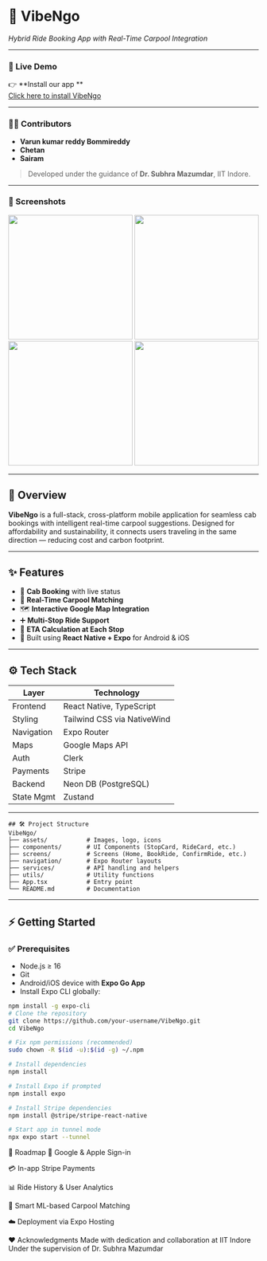 # 🚗 VibeNgo  
*Hybrid Ride Booking App with Real-Time Carpool Integration*

---
### 🔗 Live Demo

👉 **Install our app **  
[Click here to install VibeNgo](https://expo.dev/accounts/bommireddy3132/projects/VibeNgo/builds/845f9f19-e516-4b88-9a41-02722b97a2b4)

---


### 👨‍💻 Contributors

- **Varun kumar reddy Bommireddy**  
- **Chetan**  
- **Sairam**  
> Developed under the guidance of **Dr. Subhra Mazumdar**, IIT Indore.

---

### 📸 Screenshots

<div align="center">
  <img src="./IMG_8247.jpg" width="250" />
  <img src="./screenshots/screen2.png" width="250" />
  <img src="./screenshots/screen3.png" width="250" />
  <img src="./screenshots/screen4.png" width="250" />
</div>

---

## 📱 Overview

**VibeNgo** is a full-stack, cross-platform mobile application for seamless cab bookings with intelligent real-time carpool suggestions. Designed for affordability and sustainability, it connects users traveling in the same direction — reducing cost and carbon footprint.

---

## ✨ Features

- 🚕 **Cab Booking** with live status
- 🤝 **Real-Time Carpool Matching**
- 🗺️ **Interactive Google Map Integration**
- ➕ **Multi-Stop Ride Support**
- 📍 **ETA Calculation at Each Stop**
- 🧭 Built using **React Native + Expo** for Android & iOS

---

## ⚙️ Tech Stack

| Layer       | Technology                     |
|-------------|-------------------------------|
| Frontend    | React Native, TypeScript       |
| Styling     | Tailwind CSS via NativeWind    |
| Navigation  | Expo Router                    |
| Maps        | Google Maps API                |
| Auth        | Clerk                          |
| Payments    | Stripe                         |
| Backend     | Neon DB (PostgreSQL)           |
| State Mgmt  | Zustand                        |

---
```
## 🛠️ Project Structure
VibeNgo/
├── assets/           # Images, logo, icons
├── components/       # UI Components (StopCard, RideCard, etc.)
├── screens/          # Screens (Home, BookRide, ConfirmRide, etc.)
├── navigation/       # Expo Router layouts
├── services/         # API handling and helpers
├── utils/            # Utility functions
├── App.tsx           # Entry point
└── README.md         # Documentation
```
---

## ⚡ Getting Started

### ✅ Prerequisites

- Node.js ≥ 16  
- Git  
- Android/iOS device with **Expo Go App**  
- Install Expo CLI globally:

```bash
npm install -g expo-cli
# Clone the repository
git clone https://github.com/your-username/VibeNgo.git
cd VibeNgo

# Fix npm permissions (recommended)
sudo chown -R $(id -u):$(id -g) ~/.npm

# Install dependencies
npm install

# Install Expo if prompted
npm install expo

# Install Stripe dependencies
npm install @stripe/stripe-react-native

# Start app in tunnel mode
npx expo start --tunnel
```
🔮 Roadmap
🔐 Google & Apple Sign-in

💳 In-app Stripe Payments

📊 Ride History & User Analytics

🤖 Smart ML-based Carpool Matching

☁️ Deployment via Expo Hosting

❤️ Acknowledgments
Made with dedication and collaboration at IIT Indore
Under the supervision of Dr. Subhra Mazumdar






